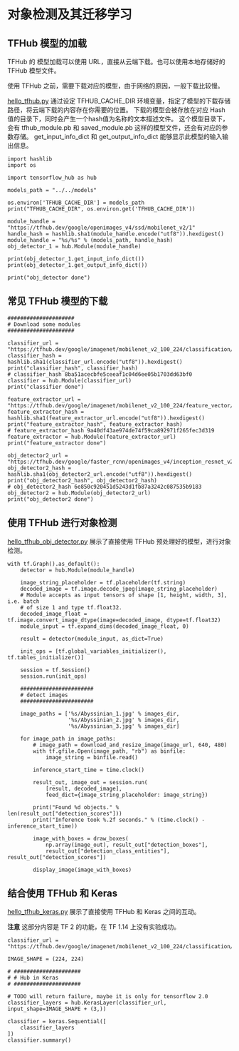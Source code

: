 # 对象检测及其迁移学习

## TFHub 模型的加载

TFHub 的 模型加载可以使用 URL，直接从云端下载。也可以使用本地存储好的 TFHub 模型文件。

使用 TFHub 之前，需要下载对应的模型，由于网络的原因，一般下载比较慢。

[hello_tfhub.py](../../src/study_keras/hello_tfhub.py) 通过设定 TFHUB_CACHE_DIR 环境变量，指定了模型的下载存储路径，将云端下载的内容存在你需要的位置。
下载的模型会被存放在对应 Hash 值的目录下，同时会产生一个hash值为名称的文本描述文件。
这个模型目录下，会有 tfhub_module.pb 和 saved_module.pb 这样的模型文件，还会有对应的参数存储。
get_input_info_dict 和 get_output_info_dict 能够显示此模型的输入输出信息。

    import hashlib
    import os
    
    import tensorflow_hub as hub
    
    models_path = "../../models"
    
    os.environ['TFHUB_CACHE_DIR'] = models_path
    print("TFHUB_CACHE_DIR", os.environ.get('TFHUB_CACHE_DIR'))
    
    module_handle = "https://tfhub.dev/google/openimages_v4/ssd/mobilenet_v2/1"
    handle_hash = hashlib.sha1(module_handle.encode("utf8")).hexdigest()
    module_handle = "%s/%s" % (models_path, handle_hash)
    obj_detector_1 = hub.Module(module_handle)
    
    print(obj_detector_1.get_input_info_dict())
    print(obj_detector_1.get_output_info_dict())
    
    print("obj_detector done")

## 常见 TFHub 模型的下载

    #####################
    # Download some modules
    #####################
    
    classifier_url = "https://tfhub.dev/google/imagenet/mobilenet_v2_100_224/classification/3"
    classifier_hash = hashlib.sha1(classifier_url.encode("utf8")).hexdigest()
    print("classifier_hash", classifier_hash)
    # classifier_hash 8ba51acecbfe5ceeaf1c04d6ee05b1703dd63bf0
    classifier = hub.Module(classifier_url)
    print("classifier done")
    
    feature_extractor_url = "https://tfhub.dev/google/imagenet/mobilenet_v2_100_224/feature_vector/3"
    feature_extractor_hash = hashlib.sha1(feature_extractor_url.encode("utf8")).hexdigest()
    print("feature_extractor_hash", feature_extractor_hash)
    # feature_extractor_hash 9a40df43ae974de74f59ca892971f265fec3d319
    feature_extractor = hub.Module(feature_extractor_url)
    print("feature_extractor done")
    
    obj_detector2_url = "https://tfhub.dev/google/faster_rcnn/openimages_v4/inception_resnet_v2/1"
    obj_detector2_hash = hashlib.sha1(obj_detector2_url.encode("utf8")).hexdigest()
    print("obj_detector2_hash", obj_detector2_hash)
    # obj_detector2_hash 6e850c920451d5243d1fb87a3242c087535b9183
    obj_detector2 = hub.Module(obj_detector2_url)
    print("obj_detector2 done")

## 使用 TFHub 进行对象检测

[hello_tfhub_obj_detector.py](../../src/study_keras/hello_tfhub_obj_detector.py) 展示了直接使用 TFHub 预处理好的模型，进行对象检测。

    with tf.Graph().as_default():
        detector = hub.Module(module_handle)
    
        image_string_placeholder = tf.placeholder(tf.string)
        decoded_image = tf.image.decode_jpeg(image_string_placeholder)
        # Module accepts as input tensors of shape [1, height, width, 3], i.e. batch
        # of size 1 and type tf.float32.
        decoded_image_float = tf.image.convert_image_dtype(image=decoded_image, dtype=tf.float32)
        module_input = tf.expand_dims(decoded_image_float, 0)
    
        result = detector(module_input, as_dict=True)
    
        init_ops = [tf.global_variables_initializer(), tf.tables_initializer()]
    
        session = tf.Session()
        session.run(init_ops)
    
        #######################
        # detect images
        #######################
    
        image_paths = ['%s/Abyssinian_1.jpg' % images_dir,
                       '%s/Abyssinian_2.jpg' % images_dir,
                       '%s/Abyssinian_3.jpg' % images_dir]
    
        for image_path in image_paths:
            # image_path = download_and_resize_image(image_url, 640, 480)
            with tf.gfile.Open(image_path, "rb") as binfile:
                image_string = binfile.read()
    
            inference_start_time = time.clock()
    
            result_out, image_out = session.run(
                [result, decoded_image],
                feed_dict={image_string_placeholder: image_string})
    
            print("Found %d objects." % len(result_out["detection_scores"]))
            print("Inference took %.2f seconds." % (time.clock() - inference_start_time))
    
            image_with_boxes = draw_boxes(
                np.array(image_out), result_out["detection_boxes"],
                result_out["detection_class_entities"], result_out["detection_scores"])
    
            display_image(image_with_boxes)
    
## 结合使用 TFHub 和 Keras

[hello_tfhub_keras.py](../../src/study_keras/hello_tfhub_keras.py) 展示了直接使用 TFHub 和 Keras 之间的互动。

**注意** 这部分内容是 TF 2 的功能，在 TF 1.14 上没有实验成功。

    classifier_url = "https://tfhub.dev/google/imagenet/mobilenet_v2_100_224/classification/3"
    
    IMAGE_SHAPE = (224, 224)
    
    # #####################
    # # Hub in Keras
    # #####################
    
    # TODO will return failure, maybe it is only for tensorflow 2.0
    classifier_layers = hub.KerasLayer(classifier_url, input_shape=IMAGE_SHAPE + (3,))
    
    classifier = keras.Sequential([
        classifier_layers
    ])
    classifier.summary()
